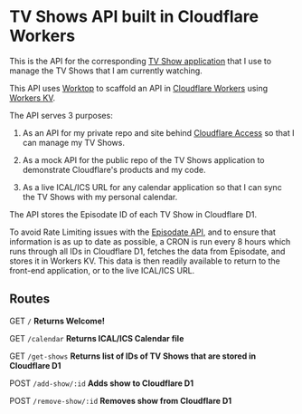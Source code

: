 # TV Shows API built in Cloudflare Workers

This is the API for the corresponding [TV Show application](https://github.com/joebailey26/TV-Shows-Public) that I use to manage the TV Shows that I am currently watching.

This API uses [Worktop](https://github.com/lukeed/worktop) to scaffold an API in [Cloudflare Workers](https://workers.cloudflare.com/) using [Workers KV](https://www.cloudflare.com/en-gb/products/workers-kv/).

The API serves 3 purposes:

1. As an API for my private repo and site behind [Cloudflare Access](https://www.cloudflare.com/en-gb/teams/access/) so that I can manage my TV Shows.

2. As a mock API for the public repo of the TV Shows application to demonstrate Cloudflare's products and my code.

3. As a live ICAL/ICS URL for any calendar application so that I can sync the TV Shows with my personal calendar.

The API stores the Episodate ID of each TV Show in Cloudflare D1.

To avoid Rate Limiting issues with the [Episodate API](https://www.episodate.com/api), and to ensure that information is as up to date as possible, a CRON is run every 8 hours which runs through all IDs in Cloudflare D1, fetches the data from Episodate, and stores it in Workers KV. This data is then readily available to return to the front-end application, or to the live ICAL/ICS URL.

## Routes

GET ```/``` **Returns Welcome!**

GET ```/calendar``` **Returns ICAL/ICS Calendar file**

GET ```/get-shows``` **Returns list of IDs of TV Shows that are stored in Cloudflare D1**

POST ```/add-show/:id``` **Adds show to Cloudflare D1**

POST ```/remove-show/:id``` **Removes show from Cloudflare D1**
